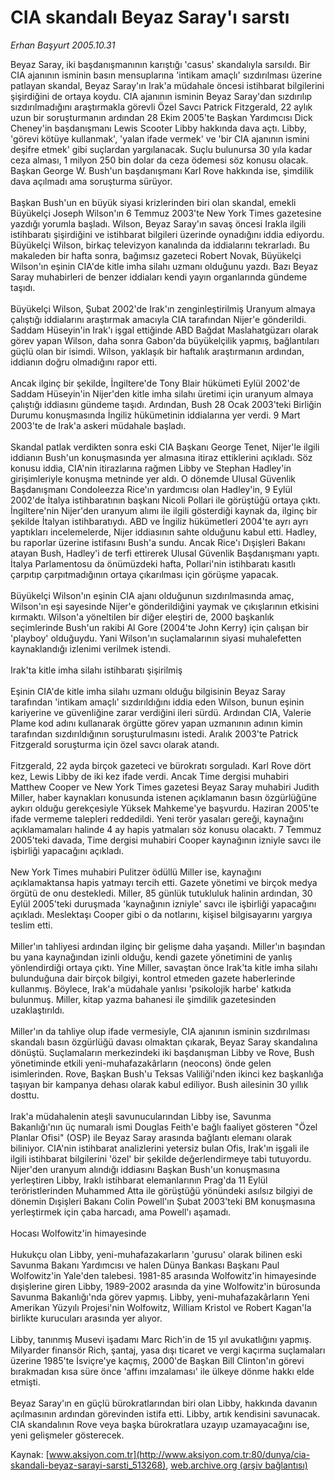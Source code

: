 # CIA skandalı Beyaz Saray'ı sarstı

*Erhan Başyurt 2005.10.31*

<div class="pNewsDetailMainContent ctx_content" itemprop="articleBody">
 Beyaz Saray, iki başdanışmanının karıştığı 'casus' skandalıyla sarsıldı. Bir CIA ajanının isminin basın mensuplarına 'intikam amaçlı' sızdırılması üzerine patlayan skandal, Beyaz Saray'ın Irak'a müdahale öncesi istihbarat bilgilerini şişirdiğini de ortaya koydu. CIA ajanının isminin Beyaz Saray'dan sızdırılıp sızdırılmadığını araştırmakla görevli Özel Savcı Patrick Fitzgerald, 22 aylık uzun bir soruşturmanın ardından 28 Ekim 2005'te Başkan Yardımcısı Dick Cheney'in başdanışmanı Lewis Scooter Libby hakkında dava açtı. Libby, 'görevi kötüye kullanmak', 'yalan ifade vermek' ve 'bir CIA ajanının ismini deşifre etmek' gibi suçlardan yargılanacak. Suçlu bulunursa 30 yıla kadar ceza alması, 1 milyon 250 bin dolar da ceza ödemesi söz konusu olacak. Başkan George W. Bush'un başdanışmanı Karl Rove hakkında ise, şimdilik dava açılmadı ama soruşturma sürüyor.
 <br/>
 <br/>
 Başkan Bush'un en büyük siyasi krizlerinden biri olan skandal, emekli Büyükelçi Joseph Wilson'ın 6 Temmuz 2003'te New York Times gazetesine yazdığı yorumla başladı. Wilson, Beyaz Saray'ın savaş öncesi Irakla ilgili istihbaratı şişirdiğini ve istihbarat bilgileri üzerinde oynadığını iddia ediyordu. Büyükelçi Wilson, birkaç televizyon kanalında da iddialarını tekrarladı. Bu makaleden bir hafta sonra, bağımsız gazeteci Robert Novak, Büyükelçi Wilson'ın eşinin CIA'de kitle imha silahı uzmanı olduğunu yazdı. Bazı Beyaz Saray muhabirleri de benzer iddiaları kendi yayın organlarında gündeme taşıdı.
 <br/>
 <br/>
 Büyükelçi Wilson, Şubat 2002'de Irak'ın zenginleştirilmiş Uranyum almaya çalıştığı iddialarını araştırmak amacıyla CIA tarafından Nijer'e gönderildi. Saddam Hüseyin'in Irak'ı işgal ettiğinde ABD Bağdat Maslahatgüzarı olarak görev yapan Wilson, daha sonra Gabon'da büyükelçilik yapmış, bağlantıları güçlü olan bir isimdi. Wilson, yaklaşık bir haftalık araştırmanın ardından, iddianın doğru olmadığını rapor etti.
 <br/>
 <br/>
 Ancak ilginç bir şekilde, İngiltere'de Tony Blair hükümeti Eylül 2002'de Saddam Hüseyin'in Nijer'den kitle imha silahı üretimi için uranyum almaya çalıştığı iddiasını gündeme taşıdı. Ardından, Bush 28 Ocak 2003'teki Birliğin Durumu konuşmasında İngiliz hükümetinin iddialarına yer verdi. 9 Mart 2003'te de Irak'a askeri müdahale başladı.
 <br/>
 <br/>
 Skandal patlak verdikten sonra eski CIA Başkanı George Tenet, Nijer'le ilgili iddianın Bush'un konuşmasında yer almasına itiraz ettiklerini açıkladı. Söz konusu iddia, CIA'nin itirazlarına rağmen Libby ve Stephan Hadley'in girişimleriyle konuşma metninde yer aldı. O dönemde Ulusal Güvenlik Başdanışmanı Condoleezza Rice'ın yardımcısı olan Hadley'in, 9 Eylül 2002'de İtalya istihbaratının başkanı Nicoli Pollari ile görüştüğü ortaya çıktı. İngiltere'nin Nijer'den uranyum alımı ile ilgili gösterdiği kaynak da, ilginç bir şekilde İtalyan istihbaratıydı. ABD ve İngiliz hükümetleri 2004'te ayrı ayrı yaptıkları incelemelerde, Nijer iddiasının sahte olduğunu kabul etti. Hadley, bu raporlar üzerine istifasını Bush'a sundu. Ancak Rice'ı Dışişleri Bakanı atayan Bush, Hadley'i de terfi ettirerek Ulusal Güvenlik Başdanışmanı yaptı. İtalya Parlamentosu da önümüzdeki hafta, Pollari'nin istihbaratı kasıtlı çarpıtıp çarpıtmadığının ortaya çıkarılması için görüşme yapacak.
 <br/>
 <br/>
 Büyükelçi Wilson'ın eşinin CIA ajanı olduğunun sızdırılmasında amaç, Wilson'ın eşi sayesinde Nijer'e gönderildiğini yaymak ve çıkışlarının etkisini kırmaktı. Wilson'a yöneltilen bir diğer eleştiri de, 2000 başkanlık seçimlerinde Bush'un rakibi Al Gore (2004'te John Kerry) için çalışan bir 'playboy' olduğuydu. Yani Wilson'ın suçlamalarının siyasi muhalefetten kaynaklandığı izlenimi verilmek istendi.
 <br/>
 <br/>
 Irak'ta kitle imha silahı istihbaratı şişirilmiş
 <br/>
 <br/>
 Eşinin CIA'de kitle imha silahı uzmanı olduğu bilgisinin Beyaz Saray tarafından 'intikam amaçlı' sızdırıldığını iddia eden Wilson, bunun eşinin kariyerine ve güvenliğine zarar verdiğini ileri sürdü. Ardından CIA, Valerie Plame kod adını kullanarak örgütte görev yapan uzmanının adının kimin tarafından sızdırıldığının soruşturulmasını istedi. Aralık 2003'te Patrick Fitzgerald soruşturma için özel savcı olarak atandı.
 <br/>
 <br/>
 Fitzgerald, 22 ayda birçok gazeteci ve bürokratı sorguladı. Karl Rove dört kez, Lewis Libby de iki kez ifade verdi. Ancak Time dergisi muhabiri Matthew Cooper ve New York Times gazetesi Beyaz Saray muhabiri Judith Miller, haber kaynakları konusunda istenen açıklamanın basın özgürlüğüne aykırı olduğu gerekçesiyle Yüksek Mahkeme'ye başvurdu. Haziran 2005'te ifade vermeme talepleri reddedildi. Yeni terör yasaları gereği, kaynağını açıklamamaları halinde 4 ay hapis yatmaları söz konusu olacaktı. 7 Temmuz 2005'teki davada, Time dergisi muhabiri Cooper kaynağının izniyle savcı ile işbirliği yapacağını açıkladı.
 <br/>
 <br/>
 New York Times muhabiri Pulitzer ödüllü Miller ise, kaynağını açıklamaktansa hapis yatmayı tercih etti. Gazete yönetimi ve birçok medya örgütü de onu destekledi. Miller, 85 günlük tutukluluk halinin ardından, 30 Eylül 2005'teki duruşmada 'kaynağının izniyle' savcı ile işbirliği yapacağını açıkladı. Meslektaşı Cooper gibi o da notlarını, kişisel bilgisayarını yargıya teslim etti.
 <br/>
 <br/>
 Miller'ın tahliyesi ardından ilginç bir gelişme daha yaşandı. Miller'ın başından bu yana kaynağından izinli olduğu, kendi gazete yönetimini de yanlış yönlendirdiği ortaya çıktı. Yine Miller, savaştan önce Irak'ta kitle imha silahı bulunduğuna dair birçok bilgiyi, kontrol etmeden gazete haberlerinde kullanmış. Böylece, Irak'a müdahale yanlısı 'psikolojik harbe' katkıda bulunmuş. Miller, kitap yazma bahanesi ile şimdilik gazetesinden uzaklaştırıldı.
 <br/>
 <br/>
 Miller'ın da tahliye olup ifade vermesiyle, CIA ajanının isminin sızdırılması skandalı basın özgürlüğü davası olmaktan çıkarak, Beyaz Saray skandalına dönüştü. Suçlamaların merkezindeki iki başdanışman Libby ve Rove, Bush yönetiminde etkili yeni-muhafazakârların (neocons) önde gelen isimlerinden. Rove, Başkan Bush'u Teksas Valiliği'nden ikinci kez başkanlığa taşıyan bir kampanya dehası olarak kabul ediliyor. Bush ailesinin 30 yıllık dosttu.
 <br/>
 <br/>
 Irak'a müdahalenin ateşli savunucularından Libby ise, Savunma Bakanlığı'nın üç numaralı ismi Douglas Feith'e bağlı faaliyet gösteren "Özel Planlar Ofisi" (OSP) ile Beyaz Saray arasında bağlantı elemanı olarak biliniyor. CIA'nin istihbarat analizlerini yetersiz bulan Ofis, Irak'ın işgali ile ilgili istihbarat bilgilerini 'özel' bir şekilde değerlendirmeye tabi tutuyordu. Nijer'den uranyum alındığı iddiasını Başkan Bush'un konuşmasına yerleştiren Libby, Iraklı istihbarat elemanlarının Prag'da 11 Eylül teröristlerinden Muhammed Atta ile görüştüğü yönündeki asılsız bilgiyi de dönemin Dışişleri Bakanı Colin Powell'ın Şubat 2003'teki BM konuşmasına yerleştirmek için çaba harcadı, ama Powell'ı aşamadı.
 <br/>
 <br/>
 Hocası Wolfowitz'in himayesinde
 <br/>
 <br/>
 Hukukçu olan Libby, yeni-muhafazakarların 'gurusu' olarak bilinen eski Savunma Bakanı Yardımcısı ve halen Dünya Bankası Başkanı Paul Wolfowitz'in Yale'den talebesi. 1981-85 arasında Wolfowitz'in himayesinde dışişlerine giren Libby, 1989-2002 arasında da yine Wolfowitz'in bürosunda Savunma Bakanlığı'nda görev yapmış. Libby, yeni-muhafazakârların Yeni Amerikan Yüzyılı Projesi'nin Wolfowitz, William Kristol ve Robert Kagan'la birlikte kurucuları arasında yer alıyor.
 <br/>
 <br/>
 Libby, tanınmış Musevi işadamı Marc Rich'in de 15 yıl avukatlığını yapmış. Milyarder finansör Rich, şantaj, yasa dışı ticaret ve vergi kaçırma suçlamaları üzerine 1985'te İsviçre'ye kaçmış, 2000'de Başkan Bill Clinton'ın görevi bırakmadan kısa süre önce 'affını imzalaması' ile ülkeye dönme hakkı elde etmişti.
 <br/>
 <br/>
 Beyaz Saray'ın en güçlü bürokratlarından biri olan Libby, hakkında davanın açılmasının ardından görevinden istifa etti. Libby, artık kendisini savunacak. CIA skandalının Rove veya başka bürokratlara uzayıp uzamayacağını ise, yeni gelişmeler gösterecek.
 <br/>
</div>


Kaynak: [www.aksiyon.com.tr](http://www.aksiyon.com.tr:80/dunya/cia-skandali-beyaz-sarayi-sarsti_513268), [web.archive.org (arşiv bağlantısı)](http://web.archive.org/web/20151101101528/http://www.aksiyon.com.tr:80/dunya/cia-skandali-beyaz-sarayi-sarsti_513268)
